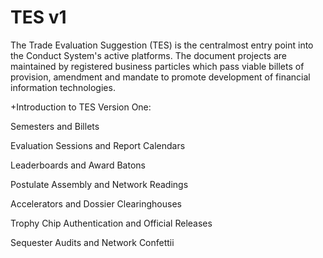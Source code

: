 # TES v1

The Trade Evaluation Suggestion (TES) is the centralmost entry point into the Conduct System's active platforms. The document projects are maintained by registered business particles which pass viable billets of provision, amendment and mandate to promote development of financial information technologies.


+Introduction to TES Version One:

 Semesters and Billets
 
 Evaluation Sessions and Report Calendars
 
 Leaderboards and Award Batons
 
 Postulate Assembly and Network Readings

 Accelerators and Dossier Clearinghouses

 Trophy Chip Authentication and Official Releases

 Sequester Audits and Network Confettii
